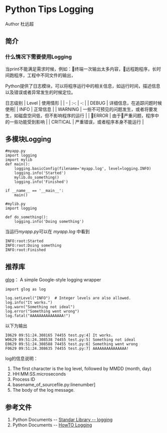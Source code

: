 # Python Tips Logging

Author 杜远超

## 简介
###  什么情况下需要使用Logging
当print不能满足需求时候，例如：终端一次输出太多内容，远程跑程序，长时间跑程序，工程中不同文件的输出，

Python提供了日志模块，可以将程序运行中的相关信息，如运行时间，描述信息以及错误或者异常发生的时候定位。

日志级别
| Level | 使用情形 |
| - | :-: | -: | 
| DEBUG | 详细信息，在追踪问题时候使用| 
| INFO | 正常信息 | 
| WARNING | 一些不可预见的问题发生，或者将要发生，如磁盘空间低，但不影响程序的运行 |
| ERROR | 由于严重问题，程序中的一些功能受到影响 |
| CRITICAL | 严重错误，或者程序本身不能运行 | 


## 多模块Logging

```
#myapp.py
import logging
import mylib
def main():
    logging.basicConfig(filename='myapp.log', level=logging.INFO)
    logging.info('Started')
    mylib.do_something()
    logging.info('Finished')

if __name__ == '__main__':
    main()
```

```
#mylib.py
import logging

def do_something():
    logging.info('Doing something')
```

当运行*myapp.py*可以在 *myapp.log* 中看到
```
INFO:root:Started
INFO:root:Doing something
INFO:root:Finished
```

## 推荐库
[glog](https://www.google.com/url?q=https%3A%2F%2Fpypi.python.org%2Fpypi%2Fglog&sa=D&sntz=1&usg=AFQjCNGoHjv0kUQcU1YK3wcoP57LbPUMUw)： A simple Google-style logging wrapper
```
import glog as log

log.setLevel("INFO")  # Integer levels are also allowed.
log.info("It works.")
log.warn("Something not ideal")
log.error("Something went wrong")
log.fatal("AAAAAAAAAAAAAAA!")
```
以下为输出
```
I0629 09:51:24.308165 74455 test.py:4] It works.
W0629 09:51:24.308538 74455 test.py:5] Something not ideal
E0629 09:51:24.308588 74455 test.py:6] Something went wrong
F0629 09:51:24.308635 74455 test.py:7] AAAAAAAAAAAAAAA!
```
log的信息说明：
1. The first character is the log level, followed by MMDD (month, day)
2. HH:MM:SS.microseconds
3. Process ID
4. basename_of_sourcefile.py:linenumber]
5. The body of the log message.




## 参考文件
1. Python Documents -- [Standar Library -- logging](https://docs.python.org/3/library/logging.html)
2. Python Documents -- [HowTO Logging](https://docs.python.org/3/howto/logging.html)